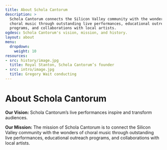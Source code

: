 ```yaml
---
title: About Schola Cantorum
description: >
  Schola Cantorum connects the Silicon Valley community with the wonders of
  choral music through outstanding live performances, educational outreach
  programs, and collaborations with local artists.
ogdesc: Schola Cantorum's vision, mission, and history.
layout: about
menu:
  dropdown:
    weight: 10
resources:
- src: history/image.jpg
  title: Royal Stanton, Schola Cantorum’s founder
- src: intro/image.jpg
  title: Gregory Wait conducting
---
```


# About Schola Cantorum

**Our Vision:**  Schola Cantorum’s live performances inspire and transform
audiences.

**Our Mission:**  The mission of Schola Cantorum is to connect the Silicon
Valley community with the wonders of choral music through outstanding live
performances, educational outreach programs, and collaborations with local
artists.

